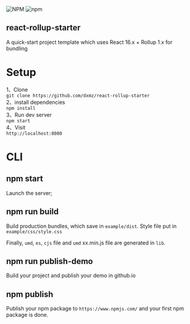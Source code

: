 ![NPM](https://img.shields.io/npm/l/react-rollup-starter.svg?style=popout) ![npm](https://img.shields.io/npm/v/react-rollup-starter.svg?style=flat-square)
## react-rollup-starter

A quick-start project template which uses React 16.x + Rollup 1.x for bundling


# Setup  
1、Clone  
`git clone https://github.com/dxmz/react-rollup-starter`  
2、install dependencies  
`npm install`  
3、Run dev server  
`npm start`  
4、Visit  
`http://localhost:8080`

# CLI
## npm start
Launch the server;

## npm run build
Build production bundles, which save in `example/dist`. Style file put in `example/css/style.css`  

Finally, `umd`, `es`, `cjs` file and `umd` xx.min.js file are generated in `lib`.  

## npm run publish-demo  
Build your project and publish your demo in github.io  

## npm publish  
Publish your npm package to `https://www.npmjs.com/` and your first npm package is done.
